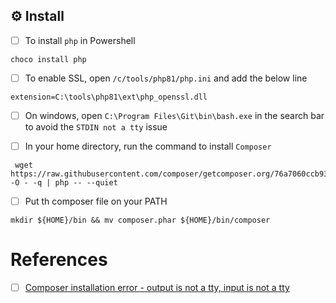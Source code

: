 


## :gear: Install

- [ ] To install `php` in Powershell

```
choco install php
```

- [ ] To enable SSL, open  `/c/tools/php81/php.ini` and add the below line

```
extension=C:\tools\php81\ext\php_openssl.dll
```

- [ ] On windows, open `C:\Program Files\Git\bin\bash.exe` in the search bar to avoid the `STDIN not a tty` issue


- [ ] In your home directory, run the command to install `Composer`
```
 wget https://raw.githubusercontent.com/composer/getcomposer.org/76a7060ccb93902cd7576b67264ad91c8a2700e2/web/installer -O - -q | php -- --quiet 
``` 

- [ ] Put th composer file on your PATH

```
mkdir ${HOME}/bin && mv composer.phar ${HOME}/bin/composer 
```

# References

- [ ] [Composer installation error - output is not a tty, input is not a tty](https://stackoverflow.com/questions/33622087/composer-installation-error-output-is-not-a-tty-input-is-not-a-tty)
